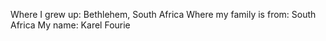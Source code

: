 Where I grew up: Bethlehem, South Africa
Where my family is from: South Africa
My name: Karel Fourie

